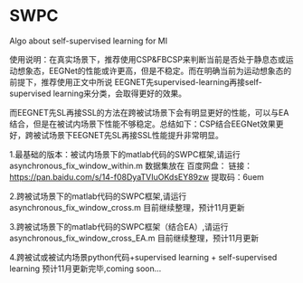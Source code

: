 # SWPC
Algo about self-supervised learning for MI

使用说明：在真实场景下，推荐使用CSP&FBCSP来判断当前是否处于静息态或运动想象态，EEGNet的性能或许更高，但是不稳定。而在明确当前为运动想象态的前提下，推荐使用正文中所说 EEGNET先supervised-learning再接self-supervised learning来分类，会取得更好的效果。

而EEGNET先SL再接SSL的方法在跨被试场景下会有明显更好的性能，可以与EA结合，但是在被试内场景下性能不够稳定。总结如下：CSP结合EEGNet效果更好，跨被试场景下EEGNET先SL再接SSL性能提升非常明显。

1.最基础的版本：被试内场景下的matlab代码的SWPC框架,请运行 asynchronous_fix_window_within.m  数据集放在 百度网盘： 链接：https://pan.baidu.com/s/14-f08DyaTVIuOKdsEY89zw 提取码：6uem

2.跨被试场景下的matlab代码的SWPC框架,请运行 asynchronous_fix_window_cross.m 目前继续整理，预计11月更新

3.跨被试场景下的matlab代码的SWPC框架（结合EA）,请运行 asynchronous_fix_window_cross_EA.m 目前继续整理，预计11月更新

4.跨被试或被试内场景python代码+supervised learning + self-supervised learning 预计11月更新完毕,coming soon...
